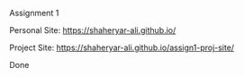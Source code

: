 Assignment 1

Personal Site: https://shaheryar-ali.github.io/

Project Site: https://shaheryar-ali.github.io/assign1-proj-site/

Done